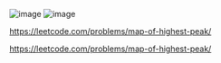 ![image](https://user-images.githubusercontent.com/84365977/183383986-1e5f2a0b-744f-40d8-8170-7e967da0b378.png)
![image](https://user-images.githubusercontent.com/84365977/183384012-733ad402-a342-4919-b8aa-0d9cf8a20d7f.png)

https://leetcode.com/problems/map-of-highest-peak/

https://leetcode.com/problems/map-of-highest-peak/

